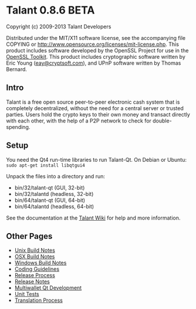 Talant 0.8.6 BETA
====================

Copyright (c) 2009-2013 Talant Developers

Distributed under the MIT/X11 software license, see the accompanying
file COPYING or http://www.opensource.org/licenses/mit-license.php.
This product includes software developed by the OpenSSL Project for use in the [OpenSSL Toolkit](http://www.openssl.org/). This product includes
cryptographic software written by Eric Young ([eay@cryptsoft.com](mailto:eay@cryptsoft.com)), and UPnP software written by Thomas Bernard.


Intro
---------------------
Talant is a free open source peer-to-peer electronic cash system that is
completely decentralized, without the need for a central server or trusted
parties.  Users hold the crypto keys to their own money and transact directly
with each other, with the help of a P2P network to check for double-spending.


Setup
---------------------
You need the Qt4 run-time libraries to run Talant-Qt. On Debian or Ubuntu:
	`sudo apt-get install libqtgui4`

Unpack the files into a directory and run:

- bin/32/talant-qt (GUI, 32-bit)
- bin/32/talantd (headless, 32-bit)
- bin/64/talant-qt (GUI, 64-bit)
- bin/64/talantd (headless, 64-bit)

See the documentation at the [Talant Wiki](https://en.talant.it/wiki/Main_Page)
for help and more information.


Other Pages
---------------------
- [Unix Build Notes](build-unix.md)
- [OSX Build Notes](build-osx.md)
- [Windows Build Notes](build-msw.md)
- [Coding Guidelines](coding.md)
- [Release Process](release-process.md)
- [Release Notes](release-notes.md)
- [Multiwallet Qt Development](multiwallet-qt.md)
- [Unit Tests](unit-tests.md)
- [Translation Process](translation_process.md)
